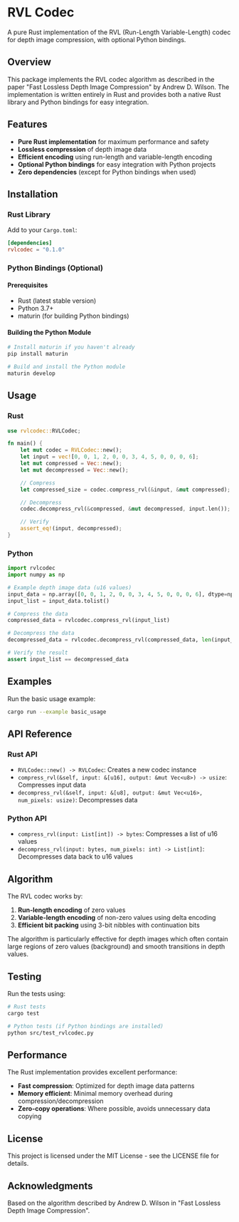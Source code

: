 # RVL Codec

A pure Rust implementation of the RVL (Run-Length Variable-Length) codec for depth image compression, with optional Python bindings.

## Overview

This package implements the RVL codec algorithm as described in the paper "Fast Lossless Depth Image Compression" by Andrew D. Wilson. The implementation is written entirely in Rust and provides both a native Rust library and Python bindings for easy integration.

## Features

- **Pure Rust implementation** for maximum performance and safety
- **Lossless compression** of depth image data
- **Efficient encoding** using run-length and variable-length encoding
- **Optional Python bindings** for easy integration with Python projects
- **Zero dependencies** (except for Python bindings when used)

## Installation

### Rust Library

Add to your `Cargo.toml`:

```toml
[dependencies]
rvlcodec = "0.1.0"
```

### Python Bindings (Optional)

#### Prerequisites

- Rust (latest stable version)
- Python 3.7+
- maturin (for building Python bindings)

#### Building the Python Module

```bash
# Install maturin if you haven't already
pip install maturin

# Build and install the Python module
maturin develop
```

## Usage

### Rust

```rust
use rvlcodec::RVLCodec;

fn main() {
    let mut codec = RVLCodec::new();
    let input = vec![0, 0, 1, 2, 0, 0, 3, 4, 5, 0, 0, 0, 6];
    let mut compressed = Vec::new();
    let mut decompressed = Vec::new();

    // Compress
    let compressed_size = codec.compress_rvl(&input, &mut compressed);

    // Decompress
    codec.decompress_rvl(&compressed, &mut decompressed, input.len());

    // Verify
    assert_eq!(input, decompressed);
}
```

### Python

```python
import rvlcodec
import numpy as np

# Example depth image data (u16 values)
input_data = np.array([0, 0, 1, 2, 0, 0, 3, 4, 5, 0, 0, 0, 6], dtype=np.uint16)
input_list = input_data.tolist()

# Compress the data
compressed_data = rvlcodec.compress_rvl(input_list)

# Decompress the data
decompressed_data = rvlcodec.decompress_rvl(compressed_data, len(input_list))

# Verify the result
assert input_list == decompressed_data
```

## Examples

Run the basic usage example:

```bash
cargo run --example basic_usage
```

## API Reference

### Rust API

- `RVLCodec::new() -> RVLCodec`: Creates a new codec instance
- `compress_rvl(&self, input: &[u16], output: &mut Vec<u8>) -> usize`: Compresses input data
- `decompress_rvl(&self, input: &[u8], output: &mut Vec<u16>, num_pixels: usize)`: Decompresses data

### Python API

- `compress_rvl(input: List[int]) -> bytes`: Compresses a list of u16 values
- `decompress_rvl(input: bytes, num_pixels: int) -> List[int]`: Decompresses data back to u16 values

## Algorithm

The RVL codec works by:

1. **Run-length encoding** of zero values
2. **Variable-length encoding** of non-zero values using delta encoding
3. **Efficient bit packing** using 3-bit nibbles with continuation bits

The algorithm is particularly effective for depth images which often contain large regions of zero values (background) and smooth transitions in depth values.

## Testing

Run the tests using:

```bash
# Rust tests
cargo test

# Python tests (if Python bindings are installed)
python src/test_rvlcodec.py
```

## Performance

The Rust implementation provides excellent performance:

- **Fast compression**: Optimized for depth image data patterns
- **Memory efficient**: Minimal memory overhead during compression/decompression
- **Zero-copy operations**: Where possible, avoids unnecessary data copying

## License

This project is licensed under the MIT License - see the LICENSE file for details.

## Acknowledgments

Based on the algorithm described by Andrew D. Wilson in "Fast Lossless Depth Image Compression". 